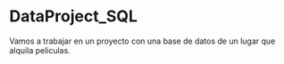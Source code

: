 # DataProject_SQL
Vamos a trabajar en un proyecto con una base de datos de un lugar que alquila peliculas.
